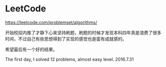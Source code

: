 # LeetCode
https://leetcode.com/problemset/algorithms/

开始校招内推了才静下心来坚持刷题，刷题的时候才发现本科四年真是浪费了很多时间，不过自己有些思想得到了实现的感觉也是蛮有成就感的。

希望最后有一个好的结果。

The first day, I solved 12 problems, almost easy level.   2016.7.31
